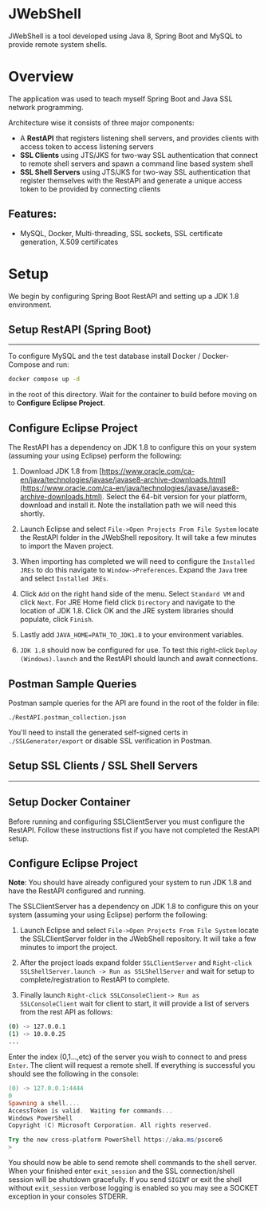 # JWebShell
JWebShell is a tool developed using Java 8, Spring Boot and MySQL to provide remote system shells.

# Overview

The application was used to teach myself Spring Boot and Java SSL network programming.

Architecture wise it consists of three major components:
 - A **RestAPI** that registers listening shell servers, and provides clients with access token to access listening servers
 - **SSL Clients** using JTS/JKS for two-way SSL authentication that connect to remote shell servers and spawn a command line based system shell
 - **SSL Shell Servers** using JTS/JKS for two-way SSL authentication that register themselves with the RestAPI and generate a unique access token to be provided by connecting clients

## Features:
 - MySQL, Docker, Multi-threading, SSL sockets, SSL certificate generation, X.509 certificates

# Setup

We begin by configuring Spring Boot RestAPI and setting up a JDK 1.8 environment.

## Setup RestAPI (Spring Boot)
---
To configure MySQL and the test database install Docker / Docker-Compose and run:

```bash
docker compose up -d
``` 

in the root of this directory.  Wait for the container to build before moving on to **Configure Eclipse Project**.

## Configure Eclipse Project

The RestAPI has a dependency on JDK 1.8 to configure this on your system (assuming your using Eclipse) perform the following:

1.  Download JDK 1.8 from [https://www.oracle.com/ca-en/java/technologies/javase/javase8-archive-downloads.html](https://www.oracle.com/ca-en/java/technologies/javase/javase8-archive-downloads.html).  Select the 64-bit version for your platform, download and install it.  Note the installation path we will need this shortly.

2.  Launch Eclipse and select `File->Open Projects From File System` locate the RestAPI folder in the JWebShell repository.  It will take a few minutes to import the Maven project.

3.  When importing has completed we will need to configure the `Installed JREs` to do this navigate to `Window->Preferences`.  Expand the `Java` tree and select `Installed JREs`.  

4.  Click `Add` on the right hand side of the menu.  Select `Standard VM` and click `Next`.  For JRE Home field click `Directory` and navigate to the location of JDK 1.8.  Click OK and the JRE system libraries should populate, click `Finish`.

5.  Lastly add `JAVA_HOME=PATH_TO_JDK1.8` to your environment variables.

6.  `JDK 1.8` should now be configured for use.  To test this right-click `Deploy (Windows).launch` and the RestAPI should launch and await connections. 


## Postman Sample Queries

Postman sample queries for the API are found in the root of the folder in file:

`./RestAPI.postman_collection.json`

You'll need to install the generated self-signed certs in `./SSLGenerator/export` or disable SSL verification in Postman.

## Setup SSL Clients / SSL Shell Servers
---
## Setup Docker Container

Before running and configuring SSLClientServer you must configure the RestAPI.  Follow these instructions fist if you have not completed the RestAPI setup.

## Configure Eclipse Project

**Note**:  You should have already configured your system to run JDK 1.8 and have the RestAPI configured and running.  

The SSLClientServer has a dependency on JDK 1.8 to configure this on your system (assuming your using Eclipse) perform the following:

1.  Launch Eclipse and select `File->Open Projects From File System` locate the SSLClientServer folder in the JWebShell repository.  It will take a few minutes to import the project.

2.  After the project loads expand folder `SSLClientServer` and `Right-click SSLShellServer.launch -> Run as SSLShellServer` and wait for setup to complete/registration to RestAPI to complete.

3.  Finally launch `Right-click SSLConsoleClient-> Run as SSLConsoleClient` wait for client to start, it will provide a list of servers from the rest API as follows:

```bash
(0) -> 127.0.0.1
(1) -> 10.0.0.25
...
```

Enter the index (0,1...,etc) of the server you wish to connect to and press `Enter`.  The client will request a remote shell.  If everything is successful you should see the following in the console:

```powershell
(0) -> 127.0.0.1:4444
0
Spawning a shell....
AccessToken is valid.  Waiting for commands...
Windows PowerShell
Copyright (C) Microsoft Corporation. All rights reserved.

Try the new cross-platform PowerShell https://aka.ms/pscore6
>
```
You should now be able to send remote shell commands to the shell server.  When your finished enter `exit_session` and the SSL connection/shell session will be shutdown gracefully.  If you send `SIGINT` or exit the shell without `exit_session` verbose logging is enabled so you may see a SOCKET exception in your consoles STDERR. 


